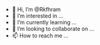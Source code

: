 - 👋 Hi, I’m @Rkfhram
- 👀 I’m interested in ...
- 🌱 I’m currently learning ...
- 💞️ I’m looking to collaborate on ...
- 📫 How to reach me ...

<!---
Rkfhram/Rkfhram is a ✨ special ✨ repository because its `README.md` (this file) appears on your GitHub profile.
You can click the Preview link to take a look at your changes.
--->
